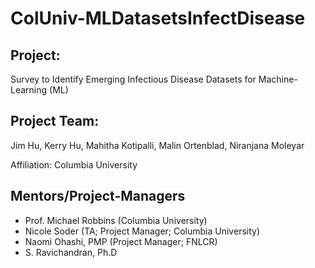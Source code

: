 # ColUniv-MLDatasetsInfectDisease

## Project: 
Survey to Identify Emerging Infectious Disease Datasets for Machine-Learning (ML)

## Project Team: 
Jim Hu, Kerry Hu, Mahitha Kotipalli, Malin Ortenblad, Niranjana Moleyar

Affiliation: Columbia University

## Mentors/Project-Managers
* Prof. Michael Robbins (Columbia University)
* Nicole Soder (TA; Project Manager; Columbia University)
* Naomi Ohashi, PMP (Project Manager; FNLCR)
* S. Ravichandran, Ph.D
